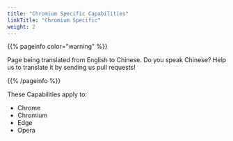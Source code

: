 ```yaml
---
title: "Chromium Specific Capabilities"
linkTitle: "Chromium Specific"
weight: 2
---
```


{{% pageinfo color="warning" %}}
<p class="lead">
   <i class="fas fa-language display-4"></i> 
   Page being translated from 
   English to Chinese. Do you speak Chinese? Help us to translate
   it by sending us pull requests!
</p>
{{% /pageinfo %}}

These Capabilities apply to:
* Chrome
* Chromium
* Edge
* Opera
